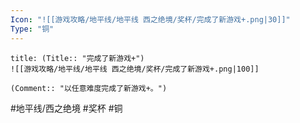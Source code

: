 ```yaml
---
Icon: "![[游戏攻略/地平线/地平线 西之绝境/奖杯/完成了新游戏+.png|30]]"
Type: "铜"
---
```

```ad-common-bronze-trophy
title: (Title:: "完成了新游戏+")
![[游戏攻略/地平线/地平线 西之绝境/奖杯/完成了新游戏+.png|100]]

(Comment:: "以任意难度完成了新游戏+。")
```

#地平线/西之绝境 #奖杯 #铜
